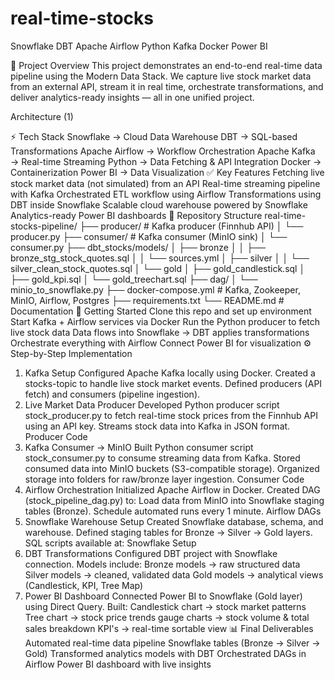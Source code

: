 # real-time-stocks
Snowflake DBT Apache Airflow Python Kafka Docker Power BI

📌 Project Overview
This project demonstrates an end-to-end real-time data pipeline using the Modern Data Stack.
We capture live stock market data from an external API, stream it in real time, orchestrate transformations, and deliver analytics-ready insights — all in one unified project.

Architecture (1)

⚡ Tech Stack
Snowflake → Cloud Data Warehouse
DBT → SQL-based Transformations
Apache Airflow → Workflow Orchestration
Apache Kafka → Real-time Streaming
Python → Data Fetching & API Integration
Docker → Containerization
Power BI → Data Visualization
✅ Key Features
Fetching live stock market data (not simulated) from an API
Real-time streaming pipeline with Kafka
Orchestrated ETL workflow using Airflow
Transformations using DBT inside Snowflake
Scalable cloud warehouse powered by Snowflake
Analytics-ready Power BI dashboards
📂 Repository Structure
real-time-stocks-pipeline/
├── producer/                     # Kafka producer (Finnhub API)
│   └── producer.py
├── consumer/                     # Kafka consumer (MinIO sink)
│   └── consumer.py
├── dbt_stocks/models/
│   ├── bronze
│   │   ├── bronze_stg_stock_quotes.sql
│   │   └── sources.yml
│   ├── silver
│   │   └── silver_clean_stock_quotes.sql
│   └── gold
│       ├── gold_candlestick.sql
│       ├── gold_kpi.sql
│       └── gold_treechart.sql
├── dag/
│   └── minio_to_snowflake.py
├── docker-compose.yml            # Kafka, Zookeeper, MinIO, Airflow, Postgres
├── requirements.txt
└── README.md                     # Documentation
🚀 Getting Started
Clone this repo and set up environment
Start Kafka + Airflow services via Docker
Run the Python producer to fetch live stock data
Data flows into Snowflake → DBT applies transformations
Orchestrate everything with Airflow
Connect Power BI for visualization
⚙️ Step-by-Step Implementation
1. Kafka Setup
Configured Apache Kafka locally using Docker.
Created a stocks-topic to handle live stock market events.
Defined producers (API fetch) and consumers (pipeline ingestion).
2. Live Market Data Producer
Developed Python producer script stock_producer.py to fetch real-time stock prices from the Finnhub API using an API key.
Streams stock data into Kafka in JSON format.
Producer Code
3. Kafka Consumer → MinIO
Built Python consumer script stock_consumer.py to consume streaming data from Kafka.
Stored consumed data into MinIO buckets (S3-compatible storage).
Organized storage into folders for raw/bronze layer ingestion.
Consumer Code
4. Airflow Orchestration
Initialized Apache Airflow in Docker.
Created DAG (stock_pipeline_dag.py) to:
Load data from MinIO into Snowflake staging tables (Bronze).
Schedule automated runs every 1 minute.
Airflow DAGs
5. Snowflake Warehouse Setup
Created Snowflake database, schema, and warehouse.
Defined staging tables for Bronze → Silver → Gold layers.
SQL scripts available at:
Snowflake Setup
6. DBT Transformations
Configured DBT project with Snowflake connection.
Models include:
Bronze models → raw structured data
Silver models → cleaned, validated data
Gold models → analytical views (Candlestick, KPI, Tree Map)
7. Power BI Dashboard
Connected Power BI to Snowflake (Gold layer) using Direct Query.
Built:
Candlestick chart → stock market patterns
Tree chart → stock price trends
gauge charts → stock volume & total sales breakdown
KPI's → real-time sortable view
📊 Final Deliverables
Automated real-time data pipeline
Snowflake tables (Bronze → Silver → Gold)
Transformed analytics models with DBT
Orchestrated DAGs in Airflow
Power BI dashboard with live insights
